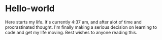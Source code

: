 # Hello-world
Here starts my life.
It's currently 4:37 am, and after alot of time and procrastinated thought. I'm finally making a serious decision on learning to code and get my life moving. Best wishes to anyone reading this.
